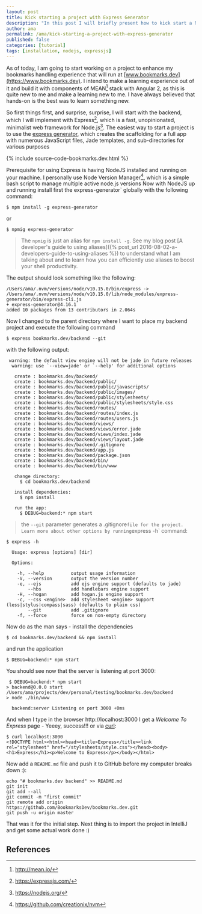 ```yaml
---
layout: post
title: Kick starting a project with Express Generator
description: "In this post I will briefly present how to kick start a NodeJS backend REST API with the Express Generator"
author: ama
permalink: /ama/kick-starting-a-project-with-express-generator
published: false
categories: [tutorial]
tags: [installation, nodejs, expressjs]
---
```


As of today, I am going to start working on a project to enhance my bookmarks handling experience that will run at
[www.bookmarks.dev](https://www.bookmarks.dev). I intend to make a learning experience out of it and build it
 with components of MEAN[^1] stack with Angular 2, as this is quite new to me and make a learning new to me. I have always believed that hands-on is the best was to learn something new.

[^1]: <http://mean.io/>

So first things first, and surprise, surprise, I will start with the backend, which I will implement with Express[^2], which is a
fast, unopinionated, minimalist web framework for Node.js[^3]. The easiest way to start a project is to use the [express generator](https://expressjs.com/en/starter/generator.html),
which creates the scaffolding for a full app with numerous JavaScript files, Jade templates, and sub-directories for various purposes
[^2]: <https://expressjs.com/>
[^3]: <https://nodejs.org/>

{% include source-code-bookmarks.dev.html %}

<!--more-->

Prerequisite for using Express is having NodeJS installed and running on your machine. I personally use Node Version Manager[^4], which is a simple bash script to manage multiple active node.js versions
Now with NodeJS up and running install first the express-generator` globally with the following command:

[^4]: <https://github.com/creationix/nvm>

```shell
$ npm install -g express-generator
```

or

```shell
$ npmig express-generator
```

> The `npmig` is just an alias for `npm install -g`. See my blog post [A developer's guide to using aliases]({% post_url 2016-08-02-a-developers-guide-to-using-aliases %}) to understand what I am talking about and to learn
how you can efficiently use aliases to boost your shell productivity.

The output should look something like the following:

```shell
/Users/ama/.nvm/versions/node/v10.15.0/bin/express -> /Users/ama/.nvm/versions/node/v10.15.0/lib/node_modules/express-generator/bin/express-cli.js
+ express-generator@4.16.1
added 10 packages from 13 contributors in 2.064s
```

Now I changed to the parent directory where I want to place my backend project and execute the following command

```shell
$ express bookmarks.dev/backend --git
```

with the following output:

```shell
 warning: the default view engine will not be jade in future releases
  warning: use `--view=jade' or `--help' for additional options

   create : bookmarks.dev/backend/
   create : bookmarks.dev/backend/public/
   create : bookmarks.dev/backend/public/javascripts/
   create : bookmarks.dev/backend/public/images/
   create : bookmarks.dev/backend/public/stylesheets/
   create : bookmarks.dev/backend/public/stylesheets/style.css
   create : bookmarks.dev/backend/routes/
   create : bookmarks.dev/backend/routes/index.js
   create : bookmarks.dev/backend/routes/users.js
   create : bookmarks.dev/backend/views/
   create : bookmarks.dev/backend/views/error.jade
   create : bookmarks.dev/backend/views/index.jade
   create : bookmarks.dev/backend/views/layout.jade
   create : bookmarks.dev/backend/.gitignore
   create : bookmarks.dev/backend/app.js
   create : bookmarks.dev/backend/package.json
   create : bookmarks.dev/backend/bin/
   create : bookmarks.dev/backend/bin/www

   change directory:
     $ cd bookmarks.dev/backend

   install dependencies:
     $ npm install

   run the app:
     $ DEBUG=backend:* npm start

```

> the `--git` parameter generates a .gitignore` file for the project. Learn more about other options by running `express -h` command:


```shell
$ express -h

  Usage: express [options] [dir]

  Options:

    -h, --help          output usage information
    -V, --version       output the version number
    -e, --ejs           add ejs engine support (defaults to jade)
        --hbs           add handlebars engine support
    -H, --hogan         add hogan.js engine support
    -c, --css <engine>  add stylesheet <engine> support (less|stylus|compass|sass) (defaults to plain css)
        --git           add .gitignore
    -f, --force         force on non-empty directory
```

Now do as the man says - install the dependencies

```shell
$ cd bookmarks.dev/backend && npm install
```

and run the application

```shell
$ DEBUG=backend:* npm start
```

You should see now that the server is listening at port 3000:

```shell
 $ DEBUG=backend:* npm start
> backend@0.0.0 start /Users/ama/projects/dev/personal/testing/bookmarks.dev/backend
> node ./bin/www

  backend:server Listening on port 3000 +0ms
```

And when I type in the browser http://localhost:3000 I get a _Welcome To Express_ page - Yeeey, success!!!
or via [curl](https://www.codepedia.org/ama/how-to-test-a-rest-api-from-command-line-with-curl/):
```shell
$ curl localhost:3000
<!DOCTYPE html><html><head><title>Express</title><link rel="stylesheet" href="/stylesheets/style.css"></head><body><h1>Express</h1><p>Welcome to Express</p></body></html>
```

Now add a `README.md` file and push it to GitHub before my computer breaks down :):

```shell
echo "# bookmarks.dev backend" >> README.md
git init
git add --all
git commit -m "first commit"
git remote add origin https://github.com/BookmarksDev/bookmarks.dev.git
git push -u origin master
```

That was it for the initial step. Next thing is to import the project in IntelliJ and get some actual work done :)

## References
